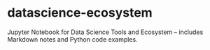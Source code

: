 # datascience-ecosystem
Jupyter Notebook for Data Science Tools and Ecosystem – includes Markdown notes and Python code examples.
